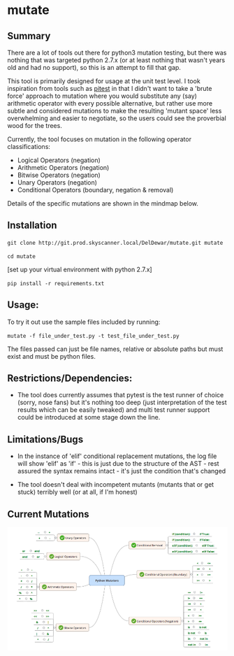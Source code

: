 # mutate

## Summary
There are a lot of tools out there for python3 mutation testing, but there was nothing that was targeted python 2.7.x (or at least nothing that wasn't years old and had no support), so this is an attempt to fill that gap.

This tool is primarily designed for usage at the unit test level. I took inspiration from tools such as [pitest](http://pitest.org/) in that I didn't want to take a 'brute force' approach to mutation where you would substitute any (say) arithmetic operator with every possible alternative, but rather use more subtle and considered mutations to make the resulting 'mutant space' less overwhelming and easier to negotiate, so the users could see the proverbial wood for the trees.

Currently, the tool focuses on mutation in the following operator classifications:

  - Logical Operators (negation)
  - Arithmetic Operators (negation)
  - Bitwise Operators (negation)
  - Unary Operators (negation)
  - Conditional Operators (boundary, negation & removal)
  
Details of the specific mutations are shown in the mindmap below.

## Installation
`git clone http://git.prod.skyscanner.local/DelDewar/mutate.git mutate`

`cd mutate`

[set up your virtual environment with python 2.7.x]

`pip install -r requirements.txt`

## Usage:

To try it out use the sample files included by running:

`mutate -f file_under_test.py -t test_file_under_test.py`

The files passed can just be file names, relative or absolute paths but must exist and must be python files. 

## Restrictions/Dependencies:

* The tool does currently assumes that pytest is the test runner of choice (sorry, nose fans) but it's nothing too deep (just interpretation of the test results which can be easily tweaked) and multi test runner support could be introduced at some stage down the line.

## Limitations/Bugs

* In the instance of 'elif' conditional replacement mutations, the log file will show 'elif' as 'if' - this is just due to the structure of the AST - rest assured the syntax remains intact - it's just the condition that's changed

* The tool doesn't deal with incompetent mutants (mutants that or get stuck) terribly well (or at all, if I'm honest)

## Current Mutations
![current mutators](current_mutators.png)
